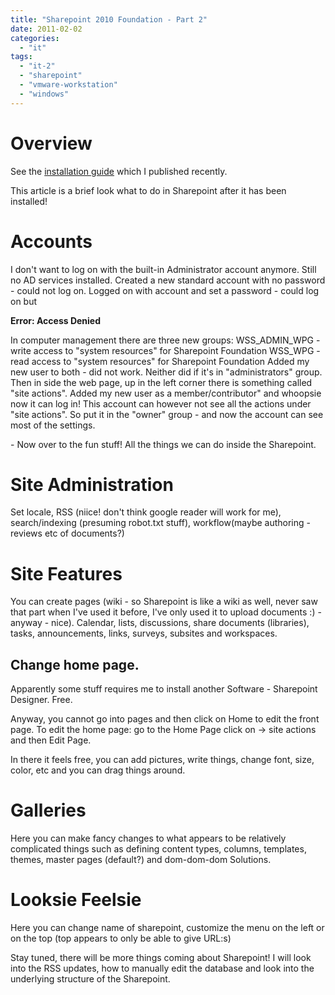```yaml
---
title: "Sharepoint 2010 Foundation - Part 2"
date: 2011-02-02
categories: 
  - "it"
tags: 
  - "it-2"
  - "sharepoint"
  - "vmware-workstation"
  - "windows"
---
```


# Overview

See the [installation guide](http://guldmyr.com/blog/sharepoint-2010-foundation-windows-2008-r2-vmware-workstation "installation guide") which I published recently.

This article is a brief look what to do in Sharepoint after it has been installed!

# Accounts

I don't want to log on with the built-in Administrator account anymore. Still no AD services installed. Created a new standard account with no password - could not log on. Logged on with account and set a password - could log on but

**Error: Access Denied**

In computer management there are three new groups: WSS\_ADMIN\_WPG - write access to "system resources" for Sharepoint Foundation WSS\_WPG - read access to "system resources" for Sharepoint Foundation Added my new user to both - did not work. Neither did if it's in "administrators" group. Then in side the web page, up in the left corner there is something called "site actions". Added my new user as a member/contributor" and whoopsie now it can log in! This account can however not see all the actions under "site actions". So put it in the "owner" group - and now the account can see most of the settings.

\- Now over to the fun stuff! All the things we can do inside the Sharepoint.

# Site Administration

Set locale, RSS (niice! don't think google reader will work for me), search/indexing (presuming robot.txt stuff), workflow(maybe authoring - reviews etc of documents?)

# Site Features

You can create pages (wiki - so Sharepoint is like a wiki as well, never saw that part when I've used it before, I've only used it to upload documents :) - anyway - nice). Calendar, lists, discussions, share documents (libraries), tasks, announcements, links, surveys, subsites and workspaces.

## Change home page.

Apparently some stuff requires me to install another Software - Sharepoint Designer. Free.

Anyway, you cannot go into pages and then click on Home to edit the front page. To edit the home page: go to the Home Page click on -> site actions and then Edit Page.

In there it feels free, you can add pictures, write things, change font, size, color, etc and you can drag things around.

# Galleries

Here you can make fancy changes to what appears to be relatively complicated things such as defining content types, columns, templates, themes, master pages (default?) and dom-dom-dom Solutions.

# Looksie Feelsie

Here you can change name of sharepoint, customize the menu on the left or on the top (top appears to only be able to give URL:s)

Stay tuned, there will be more things coming about Sharepoint! I will look into the RSS updates, how to manually edit the database and look into the underlying structure of the Sharepoint.
